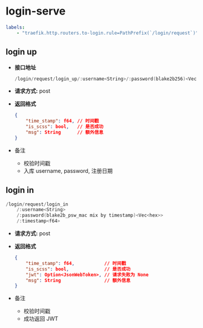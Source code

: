 # login-serve

```yaml
labels:
    - "traefik.http.routers.to-login.rule=PathPrefix(`/login/request`)"
```

## login up

- **接口地址**
    ```c
    /login/request/login_up/:username<String>/:password(blake2b256)<Vec<hex>>/:timestamp<f64>
    ```

- **请求方式:** post

- **返回格式**
    ```json
    {
        "time_stamp": f64, // 时间戳
        "is_scss": bool,   // 是否成功
        "msg": String      // 额外信息
    }
    ```

- 备注
    - 校验时间戳
    - 入库 username, password, 注册日期

## login in

```c
/login/request/login_in
    /:username<String>
    /:password(blake2b_psw_mac mix by timestamp)<Vec<hex>>
    /:timestamp<f64>
```

- **请求方式:** post

- **返回格式**
    ```json
    {
        "time_stamp": f64,           // 时间戳
        "is_scss": bool,             // 是否成功
        "jwt": Option<JsonWebToken>, // 请求失败为 None
        "msg": String                // 额外信息
    }
    ```

- 备注
    - 校验时间戳
    - 成功返回 JWT